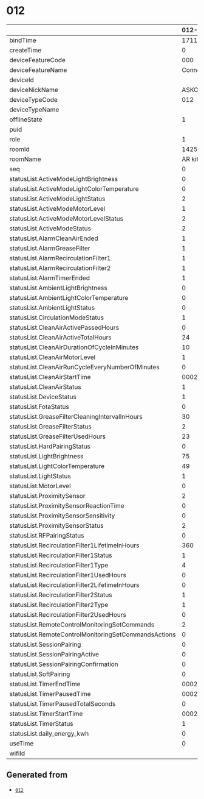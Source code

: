 # 012

|                                                      | 012-000             |
|:-----------------------------------------------------|:--------------------|
| bindTime                                             | 1711489190532       |
| createTime                                           | 0                   |
| deviceFeatureCode                                    | 000                 |
| deviceFeatureName                                    | ConnectlifeHOOD     |
| deviceId                                             | <redacted>          |
| deviceNickName                                       | ASKO hood           |
| deviceTypeCode                                       | 012                 |
| deviceTypeName                                       |                     |
| offlineState                                         | 1                   |
| puid                                                 | <redacted>          |
| role                                                 | 1                   |
| roomId                                               | 142500              |
| roomName                                             | AR kitchen          |
| seq                                                  | 0                   |
| statusList.ActiveModeLightBrightness                 | 0                   |
| statusList.ActiveModeLightColorTemperature           | 0                   |
| statusList.ActiveModeLightStatus                     | 2                   |
| statusList.ActiveModeMotorLevel                      | 1                   |
| statusList.ActiveModeMotorLevelStatus                | 2                   |
| statusList.ActiveModeStatus                          | 2                   |
| statusList.AlarmCleanAirEnded                        | 1                   |
| statusList.AlarmGreaseFilter                         | 1                   |
| statusList.AlarmRecirculationFilter1                 | 1                   |
| statusList.AlarmRecirculationFilter2                 | 1                   |
| statusList.AlarmTimerEnded                           | 1                   |
| statusList.AmbientLightBrightness                    | 0                   |
| statusList.AmbientLightColorTemperature              | 0                   |
| statusList.AmbientLightStatus                        | 0                   |
| statusList.CirculationModeStatus                     | 1                   |
| statusList.CleanAirActivePassedHours                 | 0                   |
| statusList.CleanAirActiveTotalHours                  | 24                  |
| statusList.CleanAirDurationOfCycleInMinutes          | 10                  |
| statusList.CleanAirMotorLevel                        | 1                   |
| statusList.CleanAirRunCycleEveryNumberOfMinutes      | 0                   |
| statusList.CleanAirStartTime                         | 0002/11/30T00:00:00 |
| statusList.CleanAirStatus                            | 1                   |
| statusList.DeviceStatus                              | 1                   |
| statusList.FotaStatus                                | 0                   |
| statusList.GreaseFilterCleaningIntervalInHours       | 30                  |
| statusList.GreaseFilterStatus                        | 2                   |
| statusList.GreaseFilterUsedHours                     | 23                  |
| statusList.HardPairingStatus                         | 0                   |
| statusList.LightBrightness                           | 75                  |
| statusList.LightColorTemperature                     | 49                  |
| statusList.LightStatus                               | 1                   |
| statusList.MotorLevel                                | 0                   |
| statusList.ProximitySensor                           | 2                   |
| statusList.ProximitySensorReactionTime               | 0                   |
| statusList.ProximitySensorSensitivity                | 0                   |
| statusList.ProximitySensorStatus                     | 2                   |
| statusList.RFPairingStatus                           | 0                   |
| statusList.RecirculationFilter1LifetimeInHours       | 360                 |
| statusList.RecirculationFilter1Status                | 1                   |
| statusList.RecirculationFilter1Type                  | 4                   |
| statusList.RecirculationFilter1UsedHours             | 0                   |
| statusList.RecirculationFilter2LifetimeInHours       | 0                   |
| statusList.RecirculationFilter2Status                | 1                   |
| statusList.RecirculationFilter2Type                  | 1                   |
| statusList.RecirculationFilter2UsedHours             | 0                   |
| statusList.RemoteControlMonitoringSetCommands        | 2                   |
| statusList.RemoteControlMonitoringSetCommandsActions | 0                   |
| statusList.SessionPairing                            | 0                   |
| statusList.SessionPairingActive                      | 0                   |
| statusList.SessionPairingConfirmation                | 0                   |
| statusList.SoftPairing                               | 0                   |
| statusList.TimerEndTime                              | 0002/11/30T00:00:00 |
| statusList.TimerPausedTime                           | 0002/11/30T00:00:00 |
| statusList.TimerPausedTotalSeconds                   | 0                   |
| statusList.TimerStartTime                            | 0002/11/30T00:00:00 |
| statusList.TimerStatus                               | 1                   |
| statusList.daily_energy_kwh                          | 0                   |
| useTime                                              | 0                   |
| wifiId                                               | <redacted>          |

## Generated from

- [`012`](012-000.json)
